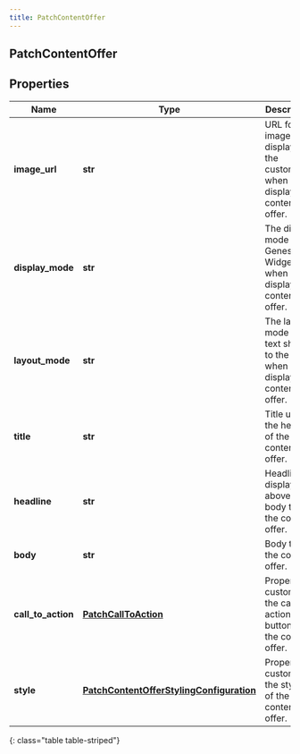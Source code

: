 ```yaml
---
title: PatchContentOffer
---
```

## PatchContentOffer

## Properties

|Name | Type | Description | Notes|
|------------ | ------------- | ------------- | -------------|
| **image_url** | **str** | URL for image displayed to the customer when displaying content offer. | [optional] |
| **display_mode** | **str** | The display mode of Genesys Widgets when displaying content offer. | [optional] |
| **layout_mode** | **str** | The layout mode of the text shown to the user when displaying content offer. | [optional] |
| **title** | **str** | Title used in the header of the content offer. | [optional] |
| **headline** | **str** | Headline displayed above the body text of the content offer. | [optional] |
| **body** | **str** | Body text of the content offer. | [optional] |
| **call_to_action** | [**PatchCallToAction**](PatchCallToAction.html) | Properties customizing the call to action button on the content offer. | [optional] |
| **style** | [**PatchContentOfferStylingConfiguration**](PatchContentOfferStylingConfiguration.html) | Properties customizing the styling of the content offer. | [optional] |
{: class="table table-striped"}


